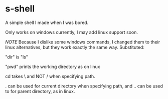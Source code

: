 # s-shell
A simple shell I made when I was bored.

Only works on windows currently, I may add linux support soon.

*NOTE*
Because I dislike some windows commands, I changed them to their linux alternatives, but they work exactly the same way.
Substituted:

"dir" is "ls"

"pwd" prints the working directory as on linux

cd takes \ and NOT / when specifying path.

. can be used for current directory when specifying path, and .. can be used to for parent directory, as in linux.
